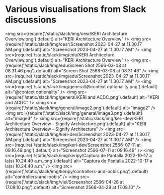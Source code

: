 # Various visualisations from Slack discussions

<img src={require('/static/slack/img/cesr/KERI Architecture Overview.png').default} alt="KERI Architecture Overview" />
<img src={require('/static/slack/img/cesr/Screenshot 2023-04-27 at 11.30.17 AM.png').default} alt="Screenshot 2023-04-27 at 11.30.17 AM" />
<img src={require('/static/slack/img/edu/KERI Architecture Overview.png').default} alt="KERI Architecture Overview" />
<img src={require('/static/slack/img/edu/Screen Shot 2566-03-08 at 08.31.46.png').default} alt="Screen Shot 2566-03-08 at 08.31.46" />
<img src={require('/static/slack/img/edu/Screenshot 2023-04-27 at 11.30.17 AM.png').default} alt="Screenshot 2023-04-27 at 11.30.17 AM" />
<img src={require('/static/slack/img/general/@context optionality.png').default} alt="@context optionality" />
<img src={require('/static/slack/img/general/KERI and ACDC.png').default} alt="KERI and ACDC" />
<img src={require('/static/slack/img/general/image2.png').default} alt="image2" />
<img src={require('/static/slack/img/general/image3.png').default} alt="image3" />
<img src={require('/static/slack/img/keri-dev/KERI Architecture Overview - Signify Architecture.png').default} alt="KERI Architecture Overview - Signify Architecture" />
<img src={require('/static/slack/img/keri-dev/Screenshot 2023-04-27 at 11.30.17 AM.png').default} alt="Screenshot 2023-04-27 at 11.30.17 AM" />
<img src={require('/static/slack/img/keri-dev/Screenshot 2566-07-11 at 09.16.49.png').default} alt="Screenshot 2566-07-11 at 09.16.49" />
<img src={require('/static/slack/img/keripy/Captura de Pantalla 2022-10-17 a la(s) 10.24.40 a.m..png').default} alt="Captura de Pantalla 2022-10-17 a la(s) 10.24.40 a.m." />
<img src={require('/static/slack/img/keripy/controllers-and-oobis.png').default} alt="controllers-and-oobis" />
<img src={require('/static/slack/img/vlei/Screenshot 2566-04-28 at 17.08.10.png').default} alt="Screenshot 2566-04-28 at 17.08.10" />
